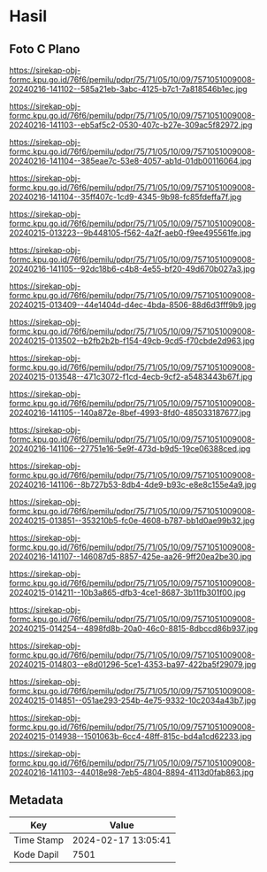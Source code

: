 # Hasil

## Foto C Plano

https://sirekap-obj-formc.kpu.go.id/76f6/pemilu/pdpr/75/71/05/10/09/7571051009008-20240216-141102--585a21eb-3abc-4125-b7c1-7a818546b1ec.jpg

https://sirekap-obj-formc.kpu.go.id/76f6/pemilu/pdpr/75/71/05/10/09/7571051009008-20240216-141103--eb5af5c2-0530-407c-b27e-309ac5f82972.jpg

https://sirekap-obj-formc.kpu.go.id/76f6/pemilu/pdpr/75/71/05/10/09/7571051009008-20240216-141104--385eae7c-53e8-4057-ab1d-01db00116064.jpg

https://sirekap-obj-formc.kpu.go.id/76f6/pemilu/pdpr/75/71/05/10/09/7571051009008-20240216-141104--35ff407c-1cd9-4345-9b98-fc85fdeffa7f.jpg

https://sirekap-obj-formc.kpu.go.id/76f6/pemilu/pdpr/75/71/05/10/09/7571051009008-20240215-013223--9b448105-f562-4a2f-aeb0-f9ee495561fe.jpg

https://sirekap-obj-formc.kpu.go.id/76f6/pemilu/pdpr/75/71/05/10/09/7571051009008-20240216-141105--92dc18b6-c4b8-4e55-bf20-49d670b027a3.jpg

https://sirekap-obj-formc.kpu.go.id/76f6/pemilu/pdpr/75/71/05/10/09/7571051009008-20240215-013409--44e1404d-d4ec-4bda-8506-88d6d3fff9b9.jpg

https://sirekap-obj-formc.kpu.go.id/76f6/pemilu/pdpr/75/71/05/10/09/7571051009008-20240215-013502--b2fb2b2b-f154-49cb-9cd5-f70cbde2d963.jpg

https://sirekap-obj-formc.kpu.go.id/76f6/pemilu/pdpr/75/71/05/10/09/7571051009008-20240215-013548--471c3072-f1cd-4ecb-9cf2-a5483443b67f.jpg

https://sirekap-obj-formc.kpu.go.id/76f6/pemilu/pdpr/75/71/05/10/09/7571051009008-20240216-141105--140a872e-8bef-4993-8fd0-485033187677.jpg

https://sirekap-obj-formc.kpu.go.id/76f6/pemilu/pdpr/75/71/05/10/09/7571051009008-20240216-141106--27751e16-5e9f-473d-b9d5-19ce06388ced.jpg

https://sirekap-obj-formc.kpu.go.id/76f6/pemilu/pdpr/75/71/05/10/09/7571051009008-20240216-141106--8b727b53-8db4-4de9-b93c-e8e8c155e4a9.jpg

https://sirekap-obj-formc.kpu.go.id/76f6/pemilu/pdpr/75/71/05/10/09/7571051009008-20240215-013851--353210b5-fc0e-4608-b787-bb1d0ae99b32.jpg

https://sirekap-obj-formc.kpu.go.id/76f6/pemilu/pdpr/75/71/05/10/09/7571051009008-20240216-141107--146087d5-8857-425e-aa26-9ff20ea2be30.jpg

https://sirekap-obj-formc.kpu.go.id/76f6/pemilu/pdpr/75/71/05/10/09/7571051009008-20240215-014211--10b3a865-dfb3-4ce1-8687-3b11fb301f00.jpg

https://sirekap-obj-formc.kpu.go.id/76f6/pemilu/pdpr/75/71/05/10/09/7571051009008-20240215-014254--4898fd8b-20a0-46c0-8815-8dbccd86b937.jpg

https://sirekap-obj-formc.kpu.go.id/76f6/pemilu/pdpr/75/71/05/10/09/7571051009008-20240215-014803--e8d01296-5ce1-4353-ba97-422ba5f29079.jpg

https://sirekap-obj-formc.kpu.go.id/76f6/pemilu/pdpr/75/71/05/10/09/7571051009008-20240215-014851--051ae293-254b-4e75-9332-10c2034a43b7.jpg

https://sirekap-obj-formc.kpu.go.id/76f6/pemilu/pdpr/75/71/05/10/09/7571051009008-20240215-014938--1501063b-6cc4-48ff-815c-bd4a1cd62233.jpg

https://sirekap-obj-formc.kpu.go.id/76f6/pemilu/pdpr/75/71/05/10/09/7571051009008-20240216-141103--44018e98-7eb5-4804-8894-4113d0fab863.jpg


## Metadata

| Key        | Value               |
| ---------- | ------------------- |
| Time Stamp | 2024-02-17 13:05:41 |
| Kode Dapil | 7501                |



